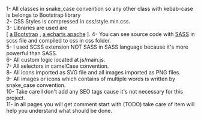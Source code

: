 1- All classes in snake_case convention so any other class with kebab-case is belongs to Bootstrap library <br />
2- CSS Styles is compressed in css/style.min.css.<br />
3- Libraries are used are <br />
[ [a Bootstrap](https://getbootstrap.com)
, [a echarts apache](https://echarts.apache.org/en/index.html)
].
4- You can see source code with [SASS](https://sass-lang.com) in scss file and compiled to css in css folder.<br />
5- I used SCSS extension NOT SASS in SASS language because it's more powerful than SASS.<br />
6- All custom logic located at js/main.js.<br />
7- All selectors in camelCase convention.<br />
8- All icons imported as SVG file and all images imported as PNG files.<br />
9- All images or icons which contains of multiple words is written by snake_case convention.<br />
10- Take care I don't add any SEO tags cause it's not necessary for this project.<br />
11- in all pages you will get comment start with (TODO) take care of item will help you  understand what should be done.<br />

